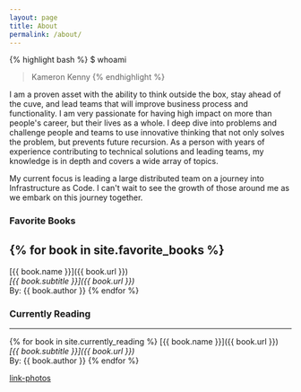 ```yaml
---
layout: page
title: About
permalink: /about/
---
```


{% highlight bash %}
$ whoami
> Kameron Kenny
{% endhighlight %}

I am a proven asset with the ability to think outside the box, stay ahead of the cuve, and lead teams that will improve business process and functionality. I am very passionate for having high impact on more than people's career, but their lives as a whole.  I deep dive into problems and challenge people and teams to use innovative thinking that not only solves the problem, but prevents future recursion. As a person with years of experience contributing to technical solutions and leading teams, my knowledge is in depth and covers a wide array of topics.

My current focus is leading a large distributed team on a journey into Infrastructure as Code.  I can't wait to see the growth of those around me as we embark on this journey together.

### Favorite Books
{% for book in site.favorite_books %}
---
[{{ book.name }}]({{ book.url }}) <br />
_[{{ book.subtitle }}]({{ book.url }})_ <br />
By: {{ book.author }}
{% endfor %}

### Currently Reading
---
{% for book in site.currently_reading %}
[{{ book.name }}]({{ book.url }}) <br />
_[{{ book.subtitle }}]({{ book.url }})_ <br />
By: {{ book.author }}
{% endfor %}


[link-photos](https://console.firebase.google.com/project/punchlist-1561043639952/database/punchlist-1561043639952/data)
